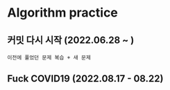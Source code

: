 # Algorithm practice

## 커밋 다시 시작 (2022.06.28 ~ )
    이전에 풀었던 문제 복습 + 새 문제 

## Fuck COVID19 (2022.08.17 - 08.22)